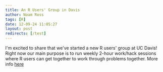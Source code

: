 ```yaml
---
title: An R Users' Group in Davis
author: Noam Ross
tags: [R]
date: 12-09-24 11:05:27
layout: post
redirects: [/test]
--- 
```



I'm excited to share that we've started a new R users' group at UC
Davis! Right now our main purpose is to run weekly 2-hour work/hack
sessions where R users can get together to work through problems
together. More info
[here](http://www.noamross.net/davis-r-users-group.html)
